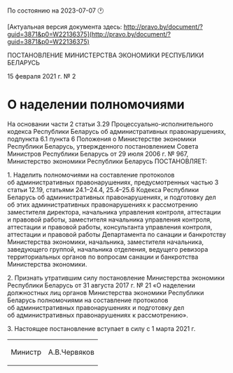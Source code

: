 По состоянию на 2023-07-07 &#x1F550;

[Актуальная версия документа здесь: http://pravo.by/document/?guid=3871&p0=W22136375](http://pravo.by/document/?guid=3871&p0=W22136375)

<p>ПОСТАНОВЛЕНИЕ МИНИСТЕРСТВА ЭКОНОМИКИ РЕСПУБЛИКИ БЕЛАРУСЬ</p>
<p>15 февраля 2021 г. № 2</p>
<h1>О наделении полномочиями</h1>
<p>На основании части 2 статьи 3.29 Процессуально-исполнительного кодекса Республики Беларусь об административных правонарушениях, подпункта 6.1 пункта 6 Положения о Министерстве экономики Республики Беларусь, утвержденного постановлением Совета Министров Республики Беларусь от 29 июля 2006 г. № 967, Министерство экономики Республики Беларусь ПОСТАНОВЛЯЕТ:</p>
<p>1. Наделить полномочиями на составление протоколов об административных правонарушениях, предусмотренных частью 3 статьи 12.19, статьями 24.1–24.4, 25.4–25.6 Кодекса Республики Беларусь об административных правонарушениях, и подготовку дел об этих административных правонарушениях к рассмотрению заместителя директора, начальника управления контроля, аттестации и правовой работы, заместителя начальника управления контроля, аттестации и правовой работы, консультанта управления контроля, аттестации и правовой работы Департамента по санации и банкротству Министерства экономики, начальника, заместителя начальника, заведующего группой, начальника отделения, ведущего ревизора территориальных органов по вопросам санации и банкротства Министерства экономики.</p>
<p>2. Признать утратившим силу постановление Министерства экономики Республики Беларусь от 31 августа 2017 г. № 21 «О наделении должностных лиц органов Министерства экономики Республики Беларусь полномочиями на составление протоколов об административных правонарушениях и подготовку дел об административных правонарушениях к рассмотрению».</p>
<p>3. Настоящее постановление вступает в силу с 1 марта 2021 г.</p>
<p></p>
<table><tr>
<td><p>Министр</p></td>
<td><p>А.В.Червяков</p></td>
</tr></table>
<p></p>